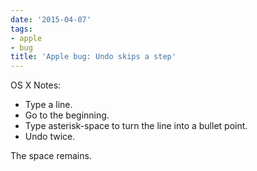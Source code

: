 ```yaml
---
date: '2015-04-07'
tags:
- apple
- bug
title: 'Apple bug: Undo skips a step'
---
```


OS X Notes:

  * Type a line.
  * Go to the beginning.
  * Type asterisk-space to turn the line into a bullet point.
  * Undo twice.

The space remains.
